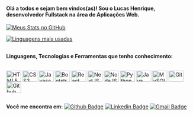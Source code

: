 #### Olá a todos e sejam bem vindos(as)! Sou o Lucas Henrique, desenvolvedor Fullstack na área de Aplicações Web. 

[![Meus Stats no GitHub](https://github-readme-stats.vercel.app/api?username=lukehenri13&show_icons=true&theme=transparent#gh-dark-mode-only)](https://github.com/anuraghazra/github-readme-stats)

[![Linguagens mais usadas](https://github-readme-stats.vercel.app/api/top-langs/?username=lukehenri13&layout=pie)](https://github.com/anuraghazra/github-readme-stats)

##

**Linguagens, Tecnologias e Ferramentas que tenho conhecimento:**

<div style="display: inline_block"><br>
    <img align="center" alt="HTML5" height="30" width="40" src="https://cdn.jsdelivr.net/gh/devicons/devicon/icons/html5/html5-original-wordmark.svg">
    <img align="center" alt="CSS3" height="30" width="40" src="https://cdn.jsdelivr.net/gh/devicons/devicon/icons/css3/css3-original-wordmark.svg">
    <img align="center" alt="Javascript" height="30" width="40" src="https://cdn.jsdelivr.net/gh/devicons/devicon/icons/javascript/javascript-original.svg">
    <img align="center" alt="Bootstrap" height="30" width="40" src="https://cdn.jsdelivr.net/gh/devicons/devicon/icons/bootstrap/bootstrap-original.svg">
    <img align="center" alt="React" height="30" width="40" src="https://cdn.jsdelivr.net/gh/devicons/devicon/icons/react/react-original.svg">
    <img align="center" alt="NextJS" height="30" width="40" src="https://cdn.jsdelivr.net/gh/devicons/devicon/icons/nextjs/nextjs-original.svg">
    <img align="center" alt="NodeJS" height="30" width="40" src="https://cdn.jsdelivr.net/gh/devicons/devicon/icons/nodejs/nodejs-original.svg">          
    <img align="center" alt="Python" height="30" width="40" src="https://cdn.jsdelivr.net/gh/devicons/devicon/icons/python/python-original-wordmark.svg">
    <img align="center" alt="Java" height="30" width="40" src="https://cdn.jsdelivr.net/gh/devicons/devicon/icons/java/java-original.svg">
    <img align="center" alt="MySQL" height="30" width="40" src="https://cdn.jsdelivr.net/gh/devicons/devicon/icons/mysql/mysql-original.svg">
    <img align="center" alt="Git" height="30" width="40" src="https://cdn.jsdelivr.net/gh/devicons/devicon/icons/git/git-original-wordmark.svg">
    <img align="center" alt="Github" height="30" width="40" src="https://cdn.jsdelivr.net/gh/devicons/devicon/icons/github/github-original.svg">

</div>

##

**Você me encontra em:**
[![Github Badge](http://img.shields.io/badge/-Github-black?style=flat-square&logo=github&link=https://github.com/lukehenri13/)](https://github.com/lukehenri13/) 
[![Linkedin Badge](https://img.shields.io/badge/-LinkedIn-blue?style=flat-square&logo=Linkedin&logoColor=white&link=https://www.linkedin.com/in/lucas-henrique-sch/)](https://www.linkedin.com/in/lucas-henrique-sch)
[![Gmail Badge](https://img.shields.io/badge/-Gmail-d14836?style=flat-square&logo=Gmail&logoColor=white&link=mailto:lucashenriquech@gmail.com)](mailto:lucashenriquech@gmail.com)



